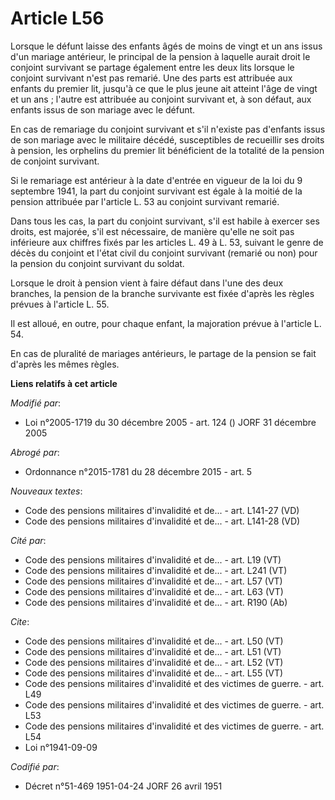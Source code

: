 # Article L56

Lorsque le défunt laisse des enfants âgés de moins de vingt et un ans issus d'un mariage antérieur, le principal de la
pension à laquelle aurait droit le conjoint survivant se partage également entre les deux lits lorsque le conjoint survivant
n'est pas remarié. Une des parts est attribuée aux enfants du premier lit, jusqu'à ce que le plus jeune ait atteint l'âge de
vingt et un ans ; l'autre est attribuée au conjoint survivant et, à son défaut, aux enfants issus de son mariage avec le
défunt.

En cas de remariage du conjoint survivant et s'il n'existe pas d'enfants issus de son mariage avec le militaire décédé,
susceptibles de recueillir ses droits à pension, les orphelins du premier lit bénéficient de la totalité de la pension de
conjoint survivant.

Si le remariage est antérieur à la date d'entrée en vigueur de la loi du 9 septembre 1941, la part du conjoint survivant est
égale à la moitié de la pension attribuée par l'article L. 53 au conjoint survivant remarié.

Dans tous les cas, la part du conjoint survivant, s'il est habile à exercer ses droits, est majorée, s'il est nécessaire, de
manière qu'elle ne soit pas inférieure aux chiffres fixés par les articles L. 49 à L. 53, suivant le genre de décès du
conjoint et l'état civil du conjoint survivant (remarié ou non) pour la pension du conjoint survivant du soldat.

Lorsque le droit à pension vient à faire défaut dans l'une des deux branches, la pension de la branche survivante est fixée
d'après les règles prévues à l'article L. 55.

Il est alloué, en outre, pour chaque enfant, la majoration prévue à l'article L. 54.

En cas de pluralité de mariages antérieurs, le partage de la pension se fait d'après les mêmes règles.

**Liens relatifs à cet article**

_Modifié par_:

  - Loi n°2005-1719 du 30 décembre 2005 - art. 124 () JORF 31 décembre 2005

_Abrogé par_:

  - Ordonnance n°2015-1781 du 28 décembre 2015 - art. 5

_Nouveaux textes_:

  - Code des pensions militaires d'invalidité et de... - art. L141-27 (VD)
  - Code des pensions militaires d'invalidité et de... - art. L141-28 (VD)

_Cité par_:

  - Code des pensions militaires d'invalidité et de... - art. L19 (VT)
  - Code des pensions militaires d'invalidité et de... - art. L241 (VT)
  - Code des pensions militaires d'invalidité et de... - art. L57 (VT)
  - Code des pensions militaires d'invalidité et de... - art. L63 (VT)
  - Code des pensions militaires d'invalidité et de... - art. R190 (Ab)

_Cite_:

  - Code des pensions militaires d'invalidité et de... - art. L50 (VT)
  - Code des pensions militaires d'invalidité et de... - art. L51 (VT)
  - Code des pensions militaires d'invalidité et de... - art. L52 (VT)
  - Code des pensions militaires d'invalidité et de... - art. L55 (VT)
  - Code des pensions militaires d'invalidité et des victimes de guerre. - art. L49
  - Code des pensions militaires d'invalidité et des victimes de guerre. - art. L53
  - Code des pensions militaires d'invalidité et des victimes de guerre. - art. L54
  - Loi n°1941-09-09

_Codifié par_:

  - Décret n°51-469 1951-04-24 JORF 26 avril 1951
